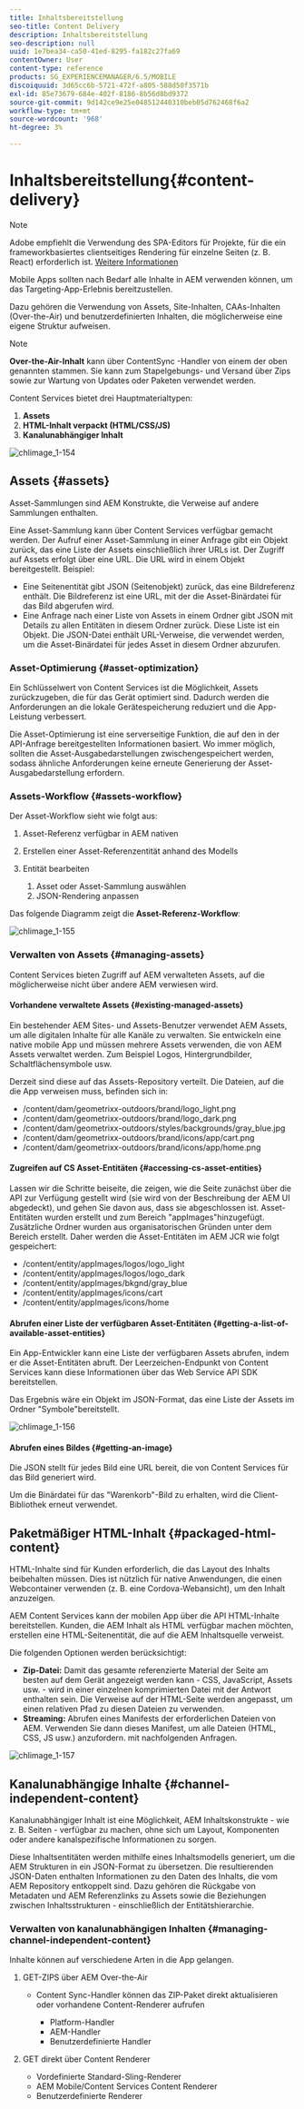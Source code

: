 ```yaml
---
title: Inhaltsbereitstellung
seo-title: Content Delivery
description: Inhaltsbereitstellung
seo-description: null
uuid: 1e7bea34-ca50-41ed-8295-fa182c27fa69
contentOwner: User
content-type: reference
products: SG_EXPERIENCEMANAGER/6.5/MOBILE
discoiquuid: 3d65cc6b-5721-472f-a805-588d50f3571b
exl-id: 85e73679-684e-402f-8186-8b56d8bd9372
source-git-commit: 9d142ce9e25e048512440310beb05d762468f6a2
workflow-type: tm+mt
source-wordcount: '968'
ht-degree: 3%

---
```


# Inhaltsbereitstellung{#content-delivery}

>[!NOTE]
>
>Adobe empfiehlt die Verwendung des SPA-Editors für Projekte, für die ein frameworkbasiertes clientseitiges Rendering für einzelne Seiten (z. B. React) erforderlich ist. [Weitere Informationen](/help/sites-developing/spa-overview.md)

Mobile Apps sollten nach Bedarf alle Inhalte in AEM verwenden können, um das Targeting-App-Erlebnis bereitzustellen.

Dazu gehören die Verwendung von Assets, Site-Inhalten, CAAs-Inhalten (Over-the-Air) und benutzerdefinierten Inhalten, die möglicherweise eine eigene Struktur aufweisen.

>[!NOTE]
>
>**Over-the-Air-Inhalt** kann über ContentSync -Handler von einem der oben genannten stammen. Sie kann zum Stapelgebungs- und Versand über Zips sowie zur Wartung von Updates oder Paketen verwendet werden.

Content Services bietet drei Hauptmaterialtypen:

1. **Assets**
1. **HTML-Inhalt verpackt (HTML/CSS/JS)**
1. **Kanalunabhängiger Inhalt**

![chlimage_1-154](assets/chlimage_1-154.png)

## Assets {#assets}

Asset-Sammlungen sind AEM Konstrukte, die Verweise auf andere Sammlungen enthalten.

Eine Asset-Sammlung kann über Content Services verfügbar gemacht werden. Der Aufruf einer Asset-Sammlung in einer Anfrage gibt ein Objekt zurück, das eine Liste der Assets einschließlich ihrer URLs ist. Der Zugriff auf Assets erfolgt über eine URL. Die URL wird in einem Objekt bereitgestellt. Beispiel:

* Eine Seitenentität gibt JSON (Seitenobjekt) zurück, das eine Bildreferenz enthält. Die Bildreferenz ist eine URL, mit der die Asset-Binärdatei für das Bild abgerufen wird.
* Eine Anfrage nach einer Liste von Assets in einem Ordner gibt JSON mit Details zu allen Entitäten in diesem Ordner zurück. Diese Liste ist ein Objekt. Die JSON-Datei enthält URL-Verweise, die verwendet werden, um die Asset-Binärdatei für jedes Asset in diesem Ordner abzurufen.

### Asset-Optimierung {#asset-optimization}

Ein Schlüsselwert von Content Services ist die Möglichkeit, Assets zurückzugeben, die für das Gerät optimiert sind. Dadurch werden die Anforderungen an die lokale Gerätespeicherung reduziert und die App-Leistung verbessert.

Die Asset-Optimierung ist eine serverseitige Funktion, die auf den in der API-Anfrage bereitgestellten Informationen basiert. Wo immer möglich, sollten die Asset-Ausgabedarstellungen zwischengespeichert werden, sodass ähnliche Anforderungen keine erneute Generierung der Asset-Ausgabedarstellung erfordern.

### Assets-Workflow {#assets-workflow}

Der Asset-Workflow sieht wie folgt aus:

1. Asset-Referenz verfügbar in AEM nativen
1. Erstellen einer Asset-Referenzentität anhand des Modells
1. Entität bearbeiten

   1. Asset oder Asset-Sammlung auswählen
   1. JSON-Rendering anpassen

Das folgende Diagramm zeigt die **Asset-Referenz-Workflow**:

![chlimage_1-155](assets/chlimage_1-155.png)

### Verwalten von Assets {#managing-assets}

Content Services bieten Zugriff auf AEM verwalteten Assets, auf die möglicherweise nicht über andere AEM verwiesen wird.

#### Vorhandene verwaltete Assets {#existing-managed-assets}

Ein bestehender AEM Sites- und Assets-Benutzer verwendet AEM Assets, um alle digitalen Inhalte für alle Kanäle zu verwalten. Sie entwickeln eine native mobile App und müssen mehrere Assets verwenden, die von AEM Assets verwaltet werden. Zum Beispiel Logos, Hintergrundbilder, Schaltflächensymbole usw.

Derzeit sind diese auf das Assets-Repository verteilt. Die Dateien, auf die die App verweisen muss, befinden sich in:

* /content/dam/geometrixx-outdoors/brand/logo_light.png
* /content/dam/geometrixx-outdoors/brand/logo_dark.png
* /content/dam/geometrixx-outdoors/styles/backgrounds/gray_blue.jpg
* /content/dam/geometrixx-outdoors/brand/icons/app/cart.png
* /content/dam/geometrixx-outdoors/brand/icons/app/home.png

#### Zugreifen auf CS Asset-Entitäten {#accessing-cs-asset-entities}

Lassen wir die Schritte beiseite, die zeigen, wie die Seite zunächst über die API zur Verfügung gestellt wird (sie wird von der Beschreibung der AEM UI abgedeckt), und gehen Sie davon aus, dass sie abgeschlossen ist. Asset-Entitäten wurden erstellt und zum Bereich &quot;appImages&quot;hinzugefügt. Zusätzliche Ordner wurden aus organisatorischen Gründen unter dem Bereich erstellt. Daher werden die Asset-Entitäten im AEM JCR wie folgt gespeichert:

* /content/entity/appImages/logos/logo_light
* /content/entity/appImages/logos/logo_dark
* /content/entity/appImages/bkgnd/gray_blue
* /content/entity/appImages/icons/cart
* /content/entity/appImages/icons/home

#### Abrufen einer Liste der verfügbaren Asset-Entitäten {#getting-a-list-of-available-asset-entities}

Ein App-Entwickler kann eine Liste der verfügbaren Assets abrufen, indem er die Asset-Entitäten abruft. Der Leerzeichen-Endpunkt von Content Services kann diese Informationen über das Web Service API SDK bereitstellen.

Das Ergebnis wäre ein Objekt im JSON-Format, das eine Liste der Assets im Ordner &quot;Symbole&quot;bereitstellt.

![chlimage_1-156](assets/chlimage_1-156.png)

#### Abrufen eines Bildes {#getting-an-image}

Die JSON stellt für jedes Bild eine URL bereit, die von Content Services für das Bild generiert wird.

Um die Binärdatei für das &quot;Warenkorb&quot;-Bild zu erhalten, wird die Client-Bibliothek erneut verwendet.

## Paketmäßiger HTML-Inhalt {#packaged-html-content}

HTML-Inhalte sind für Kunden erforderlich, die das Layout des Inhalts beibehalten müssen. Dies ist nützlich für native Anwendungen, die einen Webcontainer verwenden (z. B. eine Cordova-Webansicht), um den Inhalt anzuzeigen.

AEM Content Services kann der mobilen App über die API HTML-Inhalte bereitstellen. Kunden, die AEM Inhalt als HTML verfügbar machen möchten, erstellen eine HTML-Seitenentität, die auf die AEM Inhaltsquelle verweist.

Die folgenden Optionen werden berücksichtigt:

* **Zip-Datei:** Damit das gesamte referenzierte Material der Seite am besten auf dem Gerät angezeigt werden kann - CSS, JavaScript, Assets usw. - wird in einer einzelnen komprimierten Datei mit der Antwort enthalten sein. Die Verweise auf der HTML-Seite werden angepasst, um einen relativen Pfad zu diesen Dateien zu verwenden.
* **Streaming:** Abrufen eines Manifests der erforderlichen Dateien von AEM. Verwenden Sie dann dieses Manifest, um alle Dateien (HTML, CSS, JS usw.) anzufordern. mit nachfolgenden Anfragen.

![chlimage_1-157](assets/chlimage_1-157.png)

## Kanalunabhängige Inhalte {#channel-independent-content}

Kanalunabhängiger Inhalt ist eine Möglichkeit, AEM Inhaltskonstrukte - wie z. B. Seiten - verfügbar zu machen, ohne sich um Layout, Komponenten oder andere kanalspezifische Informationen zu sorgen.

Diese Inhaltsentitäten werden mithilfe eines Inhaltsmodells generiert, um die AEM Strukturen in ein JSON-Format zu übersetzen. Die resultierenden JSON-Daten enthalten Informationen zu den Daten des Inhalts, die vom AEM Repository entkoppelt sind. Dazu gehören die Rückgabe von Metadaten und AEM Referenzlinks zu Assets sowie die Beziehungen zwischen Inhaltsstrukturen - einschließlich der Entitätshierarchie.

### Verwalten von kanalunabhängigen Inhalten {#managing-channel-independent-content}

Inhalte können auf verschiedene Arten in die App gelangen.

1. GET-ZIPS über AEM Over-the-Air

   * Content Sync-Handler können das ZIP-Paket direkt aktualisieren oder vorhandene Content-Renderer aufrufen

      * Platform-Handler
      * AEM-Handler
      * Benutzerdefinierte Handler

1. GET direkt über Content Renderer

   * Vordefinierte Standard-Sling-Renderer
   * AEM Mobile/Content Services Content Renderer
   * Benutzerdefinierte Renderer

